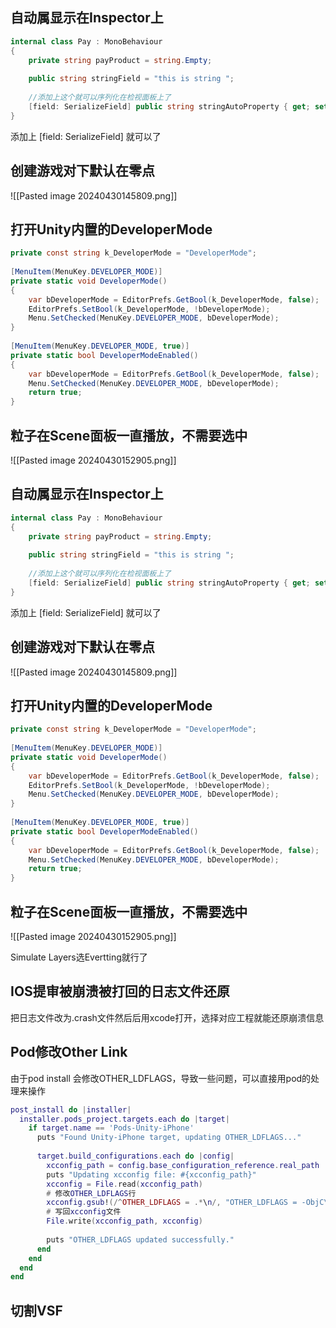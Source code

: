 ## 自动属显示在Inspector上

```C#
internal class Pay : MonoBehaviour  
{  
    private string payProduct = string.Empty;  
  
    public string stringField = "this is string ";  
    
	//添加上这个就可以序列化在检视面板上了
    [field: SerializeField] public string stringAutoProperty { get; set; }
}
```

添加上 [field: SerializeField] 就可以了

## 创建游戏对下默认在零点

![[Pasted image 20240430145809.png]]

## 打开Unity内置的DeveloperMode

```C#
private const string k_DeveloperMode = "DeveloperMode";  
  
[MenuItem(MenuKey.DEVELOPER_MODE)]  
private static void DeveloperMode()  
{  
    var bDeveloperMode = EditorPrefs.GetBool(k_DeveloperMode, false);  
    EditorPrefs.SetBool(k_DeveloperMode, !bDeveloperMode);  
    Menu.SetChecked(MenuKey.DEVELOPER_MODE, bDeveloperMode);  
}  
  
[MenuItem(MenuKey.DEVELOPER_MODE, true)]  
private static bool DeveloperModeEnabled()  
{  
    var bDeveloperMode = EditorPrefs.GetBool(k_DeveloperMode, false);  
    Menu.SetChecked(MenuKey.DEVELOPER_MODE, bDeveloperMode);  
    return true;  
}
```

## 粒子在Scene面板一直播放，不需要选中

![[Pasted image 20240430152905.png]]

## 自动属显示在Inspector上

```C#
internal class Pay : MonoBehaviour  
{  
    private string payProduct = string.Empty;  
  
    public string stringField = "this is string ";  
    
	//添加上这个就可以序列化在检视面板上了
    [field: SerializeField] public string stringAutoProperty { get; set; }
}
```

添加上 [field: SerializeField] 就可以了

## 创建游戏对下默认在零点

![[Pasted image 20240430145809.png]]

## 打开Unity内置的DeveloperMode

```C#
private const string k_DeveloperMode = "DeveloperMode";  
  
[MenuItem(MenuKey.DEVELOPER_MODE)]  
private static void DeveloperMode()  
{  
    var bDeveloperMode = EditorPrefs.GetBool(k_DeveloperMode, false);  
    EditorPrefs.SetBool(k_DeveloperMode, !bDeveloperMode);  
    Menu.SetChecked(MenuKey.DEVELOPER_MODE, bDeveloperMode);  
}  
  
[MenuItem(MenuKey.DEVELOPER_MODE, true)]  
private static bool DeveloperModeEnabled()  
{  
    var bDeveloperMode = EditorPrefs.GetBool(k_DeveloperMode, false);  
    Menu.SetChecked(MenuKey.DEVELOPER_MODE, bDeveloperMode);  
    return true;  
}
```

## 粒子在Scene面板一直播放，不需要选中

![[Pasted image 20240430152905.png]]

Simulate Layers选Evertting就行了

## IOS提审被崩溃被打回的日志文件还原

把日志文件改为.crash文件然后后用xcode打开，选择对应工程就能还原崩溃信息

## Pod修改Other Link 

由于pod install 会修改OTHER_LDFLAGS，导致一些问题，可以直接用pod的处理来操作

```lua
post_install do |installer|
  installer.pods_project.targets.each do |target|
    if target.name == 'Pods-Unity-iPhone'
      puts "Found Unity-iPhone target, updating OTHER_LDFLAGS..."
      
      target.build_configurations.each do |config|
        xcconfig_path = config.base_configuration_reference.real_path
        puts "Updating xcconfig file: #{xcconfig_path}"
        xcconfig = File.read(xcconfig_path)
        # 修改OTHER_LDFLAGS行
        xcconfig.gsub!(/^OTHER_LDFLAGS = .*\n/, "OTHER_LDFLAGS = -ObjC\n")
        # 写回xcconfig文件
        File.write(xcconfig_path, xcconfig)
        
        puts "OTHER_LDFLAGS updated successfully."
      end
    end
  end
end
```


## 切割VSF

